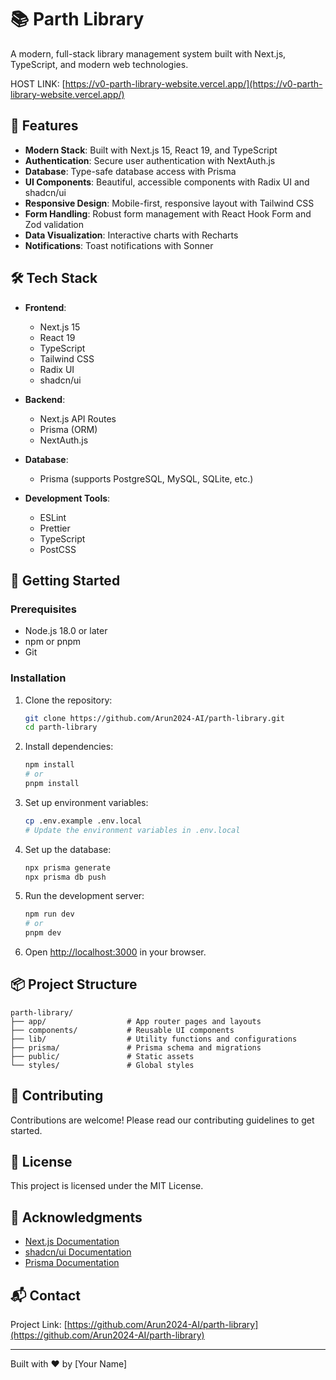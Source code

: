 # 📚 Parth Library

A modern, full-stack library management system built with Next.js, TypeScript, and modern web technologies.

HOST LINK: [https://v0-parth-library-website.vercel.app/](https://v0-parth-library-website.vercel.app/)

## 🚀 Features

- **Modern Stack**: Built with Next.js 15, React 19, and TypeScript
- **Authentication**: Secure user authentication with NextAuth.js
- **Database**: Type-safe database access with Prisma
- **UI Components**: Beautiful, accessible components with Radix UI and shadcn/ui
- **Responsive Design**: Mobile-first, responsive layout with Tailwind CSS
- **Form Handling**: Robust form management with React Hook Form and Zod validation
- **Data Visualization**: Interactive charts with Recharts
- **Notifications**: Toast notifications with Sonner

## 🛠️ Tech Stack

- **Frontend**: 
  - Next.js 15
  - React 19
  - TypeScript
  - Tailwind CSS
  - Radix UI
  - shadcn/ui

- **Backend**:
  - Next.js API Routes
  - Prisma (ORM)
  - NextAuth.js

- **Database**:
  - Prisma (supports PostgreSQL, MySQL, SQLite, etc.)

- **Development Tools**:
  - ESLint
  - Prettier
  - TypeScript
  - PostCSS

## 🚀 Getting Started

### Prerequisites

- Node.js 18.0 or later
- npm or pnpm
- Git

### Installation

1. Clone the repository:
   ```bash
   git clone https://github.com/Arun2024-AI/parth-library.git
   cd parth-library
   ```

2. Install dependencies:
   ```bash
   npm install
   # or
   pnpm install
   ```

3. Set up environment variables:
   ```bash
   cp .env.example .env.local
   # Update the environment variables in .env.local
   ```

4. Set up the database:
   ```bash
   npx prisma generate
   npx prisma db push
   ```

5. Run the development server:
   ```bash
   npm run dev
   # or
   pnpm dev
   ```

6. Open [http://localhost:3000](http://localhost:3000) in your browser.

## 📦 Project Structure

```
parth-library/
├── app/                  # App router pages and layouts
├── components/           # Reusable UI components
├── lib/                  # Utility functions and configurations
├── prisma/               # Prisma schema and migrations
├── public/               # Static assets
└── styles/               # Global styles
```

## 🤝 Contributing

Contributions are welcome! Please read our contributing guidelines to get started.

## 📄 License

This project is licensed under the MIT License.

## 🙏 Acknowledgments

- [Next.js Documentation](https://nextjs.org/docs)
- [shadcn/ui Documentation](https://ui.shadcn.com/)
- [Prisma Documentation](https://www.prisma.io/docs/)

## 📬 Contact

Project Link: [https://github.com/Arun2024-AI/parth-library](https://github.com/Arun2024-AI/parth-library)

---

Built with ❤️ by [Your Name]
